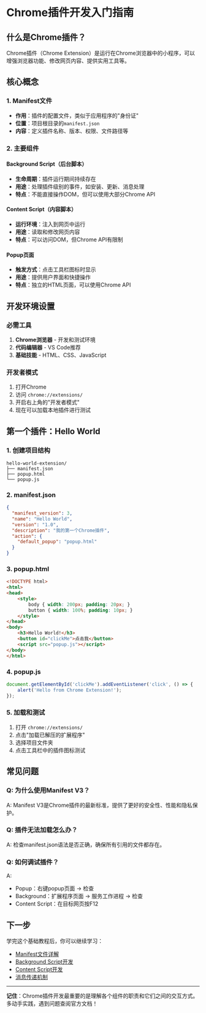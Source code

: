 # Chrome插件开发入门指南

## 什么是Chrome插件？

Chrome插件（Chrome Extension）是运行在Chrome浏览器中的小程序，可以增强浏览器功能、修改网页内容、提供实用工具等。

## 核心概念

### 1. Manifest文件
- **作用**：插件的配置文件，类似于应用程序的"身份证"
- **位置**：项目根目录的`manifest.json`
- **内容**：定义插件名称、版本、权限、文件路径等

### 2. 主要组件

#### Background Script（后台脚本）
- **生命周期**：插件运行期间持续存在
- **用途**：处理插件级别的事件，如安装、更新、消息处理
- **特点**：不能直接操作DOM，但可以使用大部分Chrome API

#### Content Script（内容脚本）
- **运行环境**：注入到网页中运行
- **用途**：读取和修改网页内容
- **特点**：可以访问DOM，但Chrome API有限制

#### Popup页面
- **触发方式**：点击工具栏图标时显示
- **用途**：提供用户界面和快捷操作
- **特点**：独立的HTML页面，可以使用Chrome API

## 开发环境设置

### 必需工具
1. **Chrome浏览器** - 开发和测试环境
2. **代码编辑器** - VS Code推荐
3. **基础技能** - HTML、CSS、JavaScript

### 开发者模式
1. 打开Chrome
2. 访问 `chrome://extensions/`
3. 开启右上角的"开发者模式"
4. 现在可以加载本地插件进行测试

## 第一个插件：Hello World

### 1. 创建项目结构
```
hello-world-extension/
├── manifest.json
├── popup.html
└── popup.js
```

### 2. manifest.json
```json
{
  "manifest_version": 3,
  "name": "Hello World",
  "version": "1.0",
  "description": "我的第一个Chrome插件",
  "action": {
    "default_popup": "popup.html"
  }
}
```

### 3. popup.html
```html
<!DOCTYPE html>
<html>
<head>
    <style>
        body { width: 200px; padding: 20px; }
        button { width: 100%; padding: 10px; }
    </style>
</head>
<body>
    <h3>Hello World!</h3>
    <button id="clickMe">点击我</button>
    <script src="popup.js"></script>
</body>
</html>
```

### 4. popup.js
```javascript
document.getElementById('clickMe').addEventListener('click', () => {
    alert('Hello from Chrome Extension!');
});
```

### 5. 加载和测试
1. 打开 `chrome://extensions/`
2. 点击"加载已解压的扩展程序"
3. 选择项目文件夹
4. 点击工具栏中的插件图标测试

## 常见问题

### Q: 为什么使用Manifest V3？
A: Manifest V3是Chrome插件的最新标准，提供了更好的安全性、性能和隐私保护。

### Q: 插件无法加载怎么办？
A: 检查manifest.json语法是否正确，确保所有引用的文件都存在。

### Q: 如何调试插件？
A: 
- Popup：右键popup页面 → 检查
- Background：扩展程序页面 → 服务工作进程 → 检查
- Content Script：在目标网页按F12

## 下一步

学完这个基础教程后，你可以继续学习：
- [Manifest文件详解](02-manifest-deep-dive.md)
- [Background Script开发](03-background-script.md)
- [Content Script开发](04-content-script.md)
- [消息传递机制](05-messaging.md)

---

**记住**：Chrome插件开发最重要的是理解各个组件的职责和它们之间的交互方式。多动手实践，遇到问题查阅官方文档！
